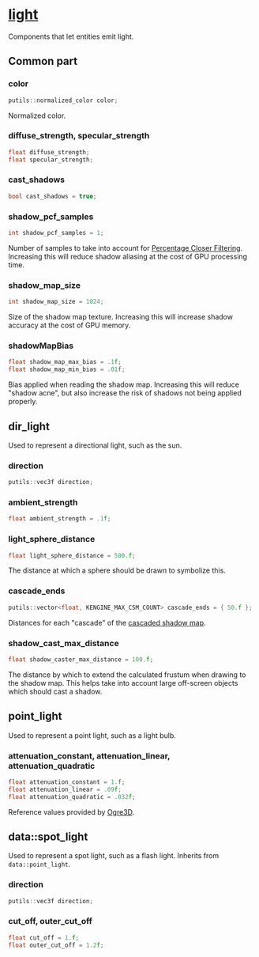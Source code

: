 # [light](light.hpp)

Components that let entities emit light.

## Common part

### color

```cpp
putils::normalized_color color;
```
Normalized color.

### diffuse_strength, specular_strength

```cpp
float diffuse_strength;
float specular_strength;
```

### cast_shadows

```cpp
bool cast_shadows = true;
```

### shadow_pcf_samples

```cpp
int shadow_pcf_samples = 1;
```

Number of samples to take into account for [Percentage Closer Filtering](https://developer.nvidia.com/gpugems/GPUGems/gpugems_ch11.html). Increasing this will reduce shadow aliasing at the cost of GPU processing time.

### shadow_map_size

```cpp
int shadow_map_size = 1024;
```

Size of the shadow map texture. Increasing this will increase shadow accuracy at the cost of GPU memory.

### shadowMapBias

```cpp
float shadow_map_max_bias = .1f;
float shadow_map_min_bias = .01f;
```

Bias applied when reading the shadow map. Increasing this will reduce "shadow acne", but also increase the risk of shadows not being applied properly.

## dir_light

Used to represent a directional light, such as the sun.

### direction

```cpp
putils::vec3f direction;
```

### ambient_strength

```cpp
float ambient_strength = .1f;
```

### light_sphere_distance

```cpp
float light_sphere_distance = 500.f;
```

The distance at which a sphere should be drawn to symbolize this.

### cascade_ends

```cpp
putils::vector<float, KENGINE_MAX_CSM_COUNT> cascade_ends = { 50.f };
```

Distances for each "cascade" of the [cascaded shadow map](https://docs.microsoft.com/en-us/windows/win32/dxtecharts/cascaded-shadow-maps).

### shadow_cast_max_distance

```cpp
float shadow_caster_max_distance = 100.f;
```

The distance by which to extend the calculated frustum when drawing to the shadow map. This helps take into account large off-screen objects which should cast a shadow.

## point_light

Used to represent a point light, such as a light bulb.

### attenuation_constant, attenuation_linear, attenuation_quadratic

```cpp
float attenuation_constant = 1.f;
float attenuation_linear = .09f;
float attenuation_quadratic = .032f;
```

Reference values provided by [Ogre3D](http://wiki.ogre3d.org/tiki-index.php?page=-Point+Light+Attenuation).

## data::spot_light

Used to represent a spot light, such as a flash light. Inherits from `data::point_light`.

### direction

```cpp
putils::vec3f direction;
```

### cut_off, outer_cut_off

```cpp
float cut_off = 1.f;
float outer_cut_off = 1.2f;
```